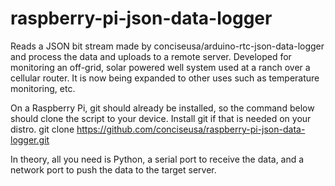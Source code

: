 # raspberry-pi-json-data-logger
Reads a JSON bit stream made by conciseusa/arduino-rtc-json-data-logger and process the data and uploads to a remote server. 
Developed for monitoring an off-grid, solar powered well system used at a ranch over a cellular router.
It is now being expanded to other uses such as temperature monitoring, etc.

On a Raspberry Pi, git should already be installed, so the command below should clone the script to your device.
Install git if that is needed on your distro.
git clone https://github.com/conciseusa/raspberry-pi-json-data-logger.git

In theory, all you need is Python, a serial port to receive the data, and a network port to push the data to the target server.
